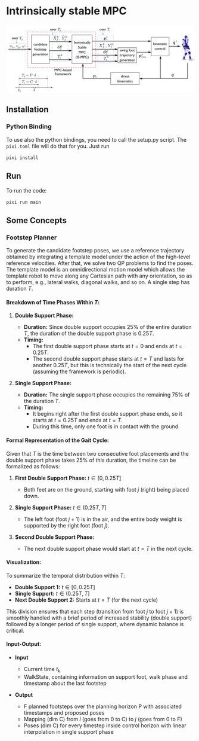 # Intrinsically stable MPC

![](docs/ismpc.png)


## Installation

### Python Binding

To use also the python bindings, you need to call the setup.py script. The `pixi.toml` file will do that for you. Just run
```
pixi install
```

## Run

To run the code:
```
pixi run main
```

## Some Concepts

### Footstep Planner

To generate the candidate footstep poses, we use a reference trajectory obtained
by integrating a template model under the action of the high-level reference
velocities. After that, we solve two QP problems to find the poses. The template
model is an omnidirectional motion model which allows the template robot to move
along any Cartesian path with any orientation, so as to perform, e.g., lateral
walks, diagonal walks, and so on. A single step has duration $T$.

#### Breakdown of Time Phases Within $T$:

1. **Double Support Phase:**
   - **Duration:** Since double support occupies 25% of the entire duration $T$, the duration of the double support phase is $0.25T$.
   - **Timing:**
     - The first double support phase starts at $t = 0$ and ends at $t = 0.25T$.
     - The second double support phase starts at $t = T$ and lasts for another $0.25T$, but this is technically the start of the next cycle (assuming the framework is periodic).

2. **Single Support Phase:**
   - **Duration:** The single support phase occupies the remaining 75% of the duration $T$.
   - **Timing:**
     - It begins right after the first double support phase ends, so it starts at $t = 0.25T$ and ends at $t = T$.
     - During this time, only one foot is in contact with the ground.

#### Formal Representation of the Gait Cycle:

Given that $T$ is the time between two consecutive foot placements and the double support phase takes 25% of this duration, the timeline can be formalized as follows:

1. **First Double Support Phase:**
   $t \in [0, 0.25T]$
   - Both feet are on the ground, starting with foot $j$ (right) being placed down.

2. **Single Support Phase:**
   $t \in (0.25T, T]$
   - The left foot (foot $j+1$) is in the air, and the entire body weight is supported by the right foot (foot $j$).

3. **Second Double Support Phase:**
   - The next double support phase would start at $t = T$ in the next cycle.

#### Visualization:

To summarize the temporal distribution within $T$:

- **Double Support 1:** $t \in [0, 0.25T]$
- **Single Support:** $t \in (0.25T, T]$
- **Next Double Support 2:** Starts at $t = T$ (for the next cycle)

This division ensures that each step (transition from foot $j$ to foot $j+1$) is smoothly handled with a brief period of increased stability (double support) followed by a longer period of single support, where dynamic balance is critical.

#### Input-Output:

- **Input**
  - Current time $t_k$
  - WalkState, containing information on support foot, walk phase and timestamp about the last footstep

- **Output**
  - F planned footsteps over the planning horizon P with associated timestamps and proposed poses
  - Mapping (dim C) from $i$ (goes from 0 to C) to $j$ (goes from 0 to F)
  - Poses (dim C) for every timestep inside control horizon with linear interpolation in single support phase

